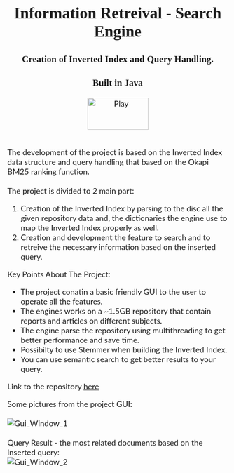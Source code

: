 <div style="text-align: center; font-size:18px;">
	<div style="display: inline-block; text-align: left; color:#1d1d1d; font-family: 'Lato', sans-serif;">
	<h1 align="center" style="color:#1d1d1d; font-family: Tahoma;">Information Retreival - Search Engine</h1>
	<h3 align="center" style="color:#1d1d1d; font-family: Tahoma;">Creation of Inverted Index and Query Handling.<br></h3>
	<h3 align="center" style="color:#1d1d1d; font-family: Tahoma;">Built in Java<br></h3>
	<p align="center">
	<a href="https://youtu.be/_N4_TmUUFRc" target="_blank"> <img src="https://i.ibb.co/HHKN3NB/play.png" alt="Play" width="139" height="73"/> </a> 
	</p>
	<br>
	The development of the project is based on the Inverted Index data structure and query handling that based on the Okapi BM25 ranking function.<br><br>
	The project is divided to 2 main part:
	<ol>
	  <li>Creation of the Inverted Index by parsing to the disc all the given repository data and, the dictionaries the engine use to map the Inverted Index properly as well.</li>
	  <li>Creation and development the feature to search and to retreive the necessary information based on the inserted query.</li>
	</ol>
	
<p>Key Points About The Project:
<ul>
  <li>The project conatin a basic friendly GUI to the user to operate all the features.</li>
  <li>The engines works on a ~1.5GB repository that contain reports and articles on different subjects.</li>
  <li>The engine parse the repository using multithreading to get better performance and save time.</li>
  <li>Possibilty to use Stemmer when building the Inverted Index.</li>
  <li>You can use semantic search to get better results to your query.</li>
</ul>
</p>
<p>
Link to the repository <a href="https://drive.google.com/file/d/1fNYF1Ag-iBo1Ty8lYcLAMbO_ys_vA_1C/view?usp=sharing" target="_blank">here</a> 
</p>
<p>
Some pictures from the project GUI:<br><br>
<img src="https://i.ibb.co/YD9tTDS/gui-1.png" alt="Gui_Window_1"/><br><br>
Query Result - the most related documents based on the inserted query:<br>
<img src="https://i.ibb.co/QpM4xPn/gui-2.png" alt="Gui_Window_2"/><br><br>
</p>
</div>
</div>	
